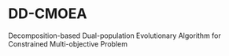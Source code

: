 # DD-CMOEA
Decomposition-based Dual-population Evolutionary Algorithm for Constrained Multi-objective Problem
